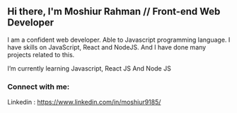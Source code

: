 ## Hi there, I'm Moshiur Rahman // Front-end Web Developer

I am a confident web developer. Able to Javascript programming language. I have	skills on JavaScript, React and NodeJS. And I have done many projects related to this.

 I’m currently learning Javascript, React JS And Node JS
 
 ### Connect with me:
 Linkedin : https://www.linkedin.com/in/moshiur9185/
